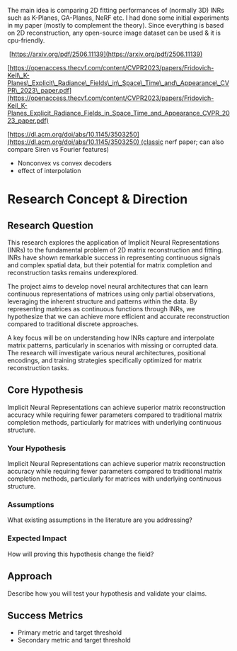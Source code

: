 The main idea is comparing 2D fitting performances of (normally 3D) INRs such as K-Planes, GA-Planes, NeRF etc. I had done some initial experiments in my paper (mostly to complement the theory). Since everything is based on 2D reconstruction, any open-source image dataset can be used & it is cpu-friendly.

 [https://arxiv.org/pdf/2506.11139](https://arxiv.org/pdf/2506.11139)

[https://openaccess.thecvf.com/content/CVPR2023/papers/Fridovich-Keil\_K-Planes\_Explicit\_Radiance\_Fields\_in\_Space\_Time\_and\_Appearance\_CVPR\_2023\_paper.pdf](https://openaccess.thecvf.com/content/CVPR2023/papers/Fridovich-Keil_K-Planes_Explicit_Radiance_Fields_in_Space_Time_and_Appearance_CVPR_2023_paper.pdf)

[https://dl.acm.org/doi/abs/10.1145/3503250](https://dl.acm.org/doi/abs/10.1145/3503250) (classic nerf paper; can also compare Siren vs Fourier features)

* Nonconvex vs convex decoders
* effect of interpolation

# Research Concept & Direction

## Research Question

This research explores the application of Implicit Neural Representations (INRs) to the fundamental problem of 2D matrix reconstruction and fitting. INRs have shown remarkable success in representing continuous signals and complex spatial data, but their potential for matrix completion and reconstruction tasks remains underexplored.

The project aims to develop novel neural architectures that can learn continuous representations of matrices using only partial observations, leveraging the inherent structure and patterns within the data. By representing matrices as continuous functions through INRs, we hypothesize that we can achieve more efficient and accurate reconstruction compared to traditional discrete approaches.

A key focus will be on understanding how INRs capture and interpolate matrix patterns, particularly in scenarios with missing or corrupted data. The research will investigate various neural architectures, positional encodings, and training strategies specifically optimized for matrix reconstruction tasks.

## Core Hypothesis

Implicit Neural Representations can achieve superior matrix reconstruction accuracy while requiring fewer parameters compared to traditional matrix completion methods, particularly for matrices with underlying continuous structure.

### Your Hypothesis

Implicit Neural Representations can achieve superior matrix reconstruction accuracy while requiring fewer parameters compared to traditional matrix completion methods, particularly for matrices with underlying continuous structure.

### Assumptions

What existing assumptions in the literature are you addressing?

### Expected Impact

How will proving this hypothesis change the field?

## Approach

Describe how you will test your hypothesis and validate your claims.

## Success Metrics

* Primary metric and target threshold
* Secondary metric and target threshold